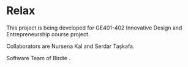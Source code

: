 # Relax

This project is being developed for GE401-402 Innovative Design and Entrepreneurship course project. 

Collaborators are Nursena Kal and Serdar Taşkafa.  

Software Team of Birdie .
